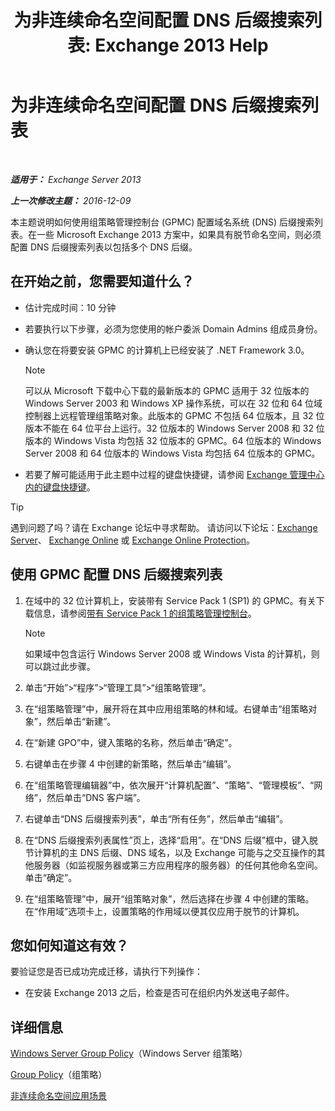 ﻿---
title: '为非连续命名空间配置 DNS 后缀搜索列表: Exchange 2013 Help'
TOCTitle: 为非连续命名空间配置 DNS 后缀搜索列表
ms:assetid: cfa715ac-7b69-47c3-b206-933ec2cf677b
ms:mtpsurl: https://technet.microsoft.com/zh-cn/library/Bb847901(v=EXCHG.150)
ms:contentKeyID: 50491585
ms.date: 01/11/2018
mtps_version: v=EXCHG.150
ms.translationtype: HT
---

# 为非连续命名空间配置 DNS 后缀搜索列表

 

_**适用于：** Exchange Server 2013_

_**上一次修改主题：** 2016-12-09_

本主题说明如何使用组策略管理控制台 (GPMC) 配置域名系统 (DNS) 后缀搜索列表。在一些 Microsoft Exchange 2013 方案中，如果具有脱节命名空间，则必须配置 DNS 后缀搜索列表以包括多个 DNS 后缀。

## 在开始之前，您需要知道什么？

  - 估计完成时间：10 分钟

  - 若要执行以下步骤，必须为您使用的帐户委派 Domain Admins 组成员身份。

  - 确认您在将要安装 GPMC 的计算机上已经安装了 .NET Framework 3.0。
    
    > [!NOTE]  
    > 可以从 Microsoft 下载中心下载的最新版本的 GPMC 适用于 32 位版本的 Windows Server 2003 和 Windows XP 操作系统，可以在 32 位和 64 位域控制器上远程管理组策略对象。此版本的 GPMC 不包括 64 位版本，且 32 位版本不能在 64 位平台上运行。32 位版本的 Windows Server 2008 和 32 位版本的 Windows Vista 均包括 32 位版本的 GPMC。64 位版本的 Windows Server 2008 和 64 位版本的 Windows Vista 均包括 64 位版本的 GPMC。


  - 若要了解可能适用于此主题中过程的键盘快捷键，请参阅 [Exchange 管理中心内的键盘快捷键](keyboard-shortcuts-in-the-exchange-admin-center-exchange-online-protection-help.md)。

> [!TIP]  
> 遇到问题了吗？请在 Exchange 论坛中寻求帮助。 请访问以下论坛：<a href="https://go.microsoft.com/fwlink/p/?linkid=60612">Exchange Server</a>、 <a href="https://go.microsoft.com/fwlink/p/?linkid=267542">Exchange Online</a> 或 <a href="https://go.microsoft.com/fwlink/p/?linkid=285351">Exchange Online Protection</a>。


## 使用 GPMC 配置 DNS 后缀搜索列表

1.  在域中的 32 位计算机上，安装带有 Service Pack 1 (SP1) 的 GPMC。有关下载信息，请参阅[带有 Service Pack 1 的组策略管理控制台](https://go.microsoft.com/fwlink/p/?linkid=100126)。
    
    > [!NOTE]  
    > 如果域中包含运行 Windows Server 2008 或 Windows Vista 的计算机，则可以跳过此步骤。


2.  单击“开始”\>“程序”\>“管理工具”\>“组策略管理”。

3.  在“组策略管理”中，展开将在其中应用组策略的林和域。右键单击“组策略对象”，然后单击“新建”。

4.  在“新建 GPO”中，键入策略的名称，然后单击“确定”。

5.  右键单击在步骤 4 中创建的新策略，然后单击“编辑”。

6.  在“组策略管理编辑器”中，依次展开“计算机配置”、“策略”、“管理模板”、“网络”，然后单击“DNS 客户端”。

7.  右键单击“DNS 后缀搜索列表”，单击“所有任务”，然后单击“编辑”。

8.  在“DNS 后缀搜索列表属性”页上，选择“启用”。在“DNS 后缀”框中，键入脱节计算机的主 DNS 后缀、DNS 域名，以及 Exchange 可能与之交互操作的其他服务器（如监视服务器或第三方应用程序的服务器）的任何其他命名空间。单击“确定”。

9.  在“组策略管理”中，展开“组策略对象”，然后选择在步骤 4 中创建的策略。在“作用域”选项卡上，设置策略的作用域以便其仅应用于脱节的计算机。

## 您如何知道这有效？

要验证您是否已成功完成迁移，请执行下列操作：

  - 在安装 Exchange 2013 之后，检查是否可在组织内外发送电子邮件。

## 详细信息

[Windows Server Group Policy](https://go.microsoft.com/fwlink/p/?linkid=100128)（Windows Server 组策略）

[Group Policy](https://go.microsoft.com/fwlink/?linkid=268043)（组策略）

[非连续命名空间应用场景](disjoint-namespace-scenarios-exchange-2013-help.md)


